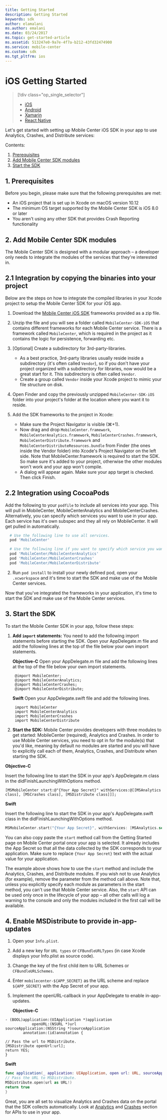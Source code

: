 ```yaml
---
title: Getting Started
description: Getting Started
keywords: sdk
author: elamalani
ms.author: emalani
ms.date: 03/24/2017
ms.topic: get-started-article
ms.assetid: 513247e0-9a7e-4f7a-b212-43fd32474900
ms.service: mobile-center
ms.custom: sdk
ms.tgt_pltfrm: ios
---
```


# iOS Getting Started

> [!div class="op_single_selector"]
> * [iOS](ios.md)
> * [Android](android.md)
> * [Xamarin](xamarin.md)
> * [React Native](react-native.md)

Let's get started with setting up Mobile Center iOS SDK in your app to use Analytics, Crashes, and Distribute services:

Contents:

1. [Prerequisites](#1-prerequisites)
2. [Add Mobile Center SDK modules](#2-add-mobile-center-sdk-modules)
3. [Start the SDK](#3-start-the-sdk)

## 1. Prerequisites

Before you begin, please make sure that the following prerequisites are met:

* An iOS project that is set up in Xcode on macOS version 10.12
* The minimum OS target supported by the Mobile Center SDK is iOS 8.0 or later
* You aren't using any other SDK that provides Crash Reporting functionality

## 2. Add Mobile Center SDK modules

The Mobile Center SDK is designed with a modular approach – a developer only needs to integrate the modules of the services that they're interested in.

## 2.1 Integration by copying the binaries into your project
Below are the steps on how to integrate the compiled libraries in your Xcode project to setup the Mobile Center SDK for your iOS app.

1. Download the [Mobile Center iOS SDK](https://github.com/Microsoft/MobileCenter-SDK-iOS/releases) frameworks provided as a zip file.

2. Unzip the file and you will see a folder called `MobileCenter-SDK-iOS` that contains different frameworks for each Mobile Center service. There is a framework called `MobileCenter`, which is required in the project as it contains the logic for persistence, forwarding etc.

3. [Optional] Create a subdirectory for 3rd-party-libraries.
 	* As a best practice, 3rd-party libraries usually reside inside a subdirectory (it's often called `Vendor`), so if you don't have your project organized with a subdirectory for libraries, now would be a great start for it. This subdirectory is often called `Vendor`.
 	* Create a group called `Vendor` inside your Xcode project to mimic your file structure on disk.

4. Open Finder and copy the previously unzipped `MobileCenter-SDK-iOS` folder into your project's folder at the location where you want it to reside.

5. Add the SDK frameworks to the project in Xcode:
    * Make sure the Project Navigator is visible (⌘+1).
    * Now drag and drop `MobileCenter.framework`, `MobileCenterAnalytics.framework`, `MobileCenterCrashes.framework`, `MobileCenterDistribute.framework` and `MobileCenterDistributeResources.bundle` from Finder (the ones inside the Vendor folder) into Xcode's Project Navigator on the left side. Note that MobileCenter.framework is required to start the SDK. So make sure it's added to your project, otherwise the other modules won't work and your app won't compile.
    * A dialog will appear again. Make sure your app target is checked. Then click Finish.

## 2.2  Integration using CocoaPods
Add the following to your `podfile` to include all services into your app. This will pull in MobileCenter, MobileCenterAnalytics and MobileCenterCrashes. Alternatively, you can specify which services you want to use in your app. Each service has it's own subspec and they all rely on MobileCenter. It will get pulled in automatically.

```ruby
  # Use the following line to use all services.
  pod 'MobileCenter'

  # Use the following line if you want to specify which service you want to use.
  pod 'MobileCenter/MobileCenterAnalytics'
  pod 'MobileCenter/MobileCenterCrashes'
  pod 'MobileCenter/MobileCenterDistribute'
```

2. Run `pod install` to install your newly defined pod, open your `.xcworkspace` and it's time to start the SDK and make use of the Mobile Center services.


Now that you've integrated the frameworks in your application, it's time to start the SDK and make use of the Mobile Center services.

## 3. Start the SDK

To start the Mobile Center SDK in your app, follow these steps:

1. **Add `import` statements:**  You need to add the following import statements before starting the SDK. Open your AppDelegate.m file and add the following lines at the top of the file below your own import statements.

    **Objective-C**
    Open your AppDelegate.m file and add the following lines at the top of the file below your own import statements.

        @import MobileCenter;
        @import MobileCenterAnalytics;
        @import MobileCenterCrashes;
        @import MobileCenterDistribute;

    **Swift**
    Open your AppDelegate.swift file and add the following lines.

        import MobileCenter
        import MobileCenterAnalytics
        import MobileCenterCrashes
        import MobileCenterDistribute

2. **Start the SDK:** Mobile Center provides developers with three modules to get started: MobileCenter (required), Analytics and Crashes. In order to use Mobile Center services, you need to opt in for the module(s) that you'd like, meaning by default no modules are started and you will have to explicitly call each of them, Analytics, Crashes, and Distribute when starting the SDK.

  **Objective-C**

  Insert the following line to start the SDK in your app's AppDelegate.m class in the didFinishLaunchingWithOptions method.

  ```obj-c
  [MSMobileCenter start:@"{Your App Secret}" withServices:@[[MSAnalytics class], [MSCrashes class], [MSDistribute class]]];
  ```

  **Swift**

  Insert the following line to start the SDK in your app's AppDelegate.swift class in the didFinishLaunchingWithOptions method.

  ```swift
  MSMobileCenter.start("{Your App Secret}", withServices: [MSAnalytics.self, MSCrashes.self, MSDistribute.self])
  ```

  You can also copy paste the `start` method call from the Getting Started page on Mobile Center portal once your app is selected. It already includes the App Secret so that all the data collected by the SDK corresponds to your application. Make sure to replace `{Your App Secret}` text with the actual value for your application.

  The example above shows how to use the `start` method and include the Analytics, Crashes, and Distribute modules. If you wish not to use Analytics (for example), remove the parameter from the method call above. Note that, unless you explicitly specify each module as parameters in the start method, you can't use that Mobile Center service. Also, the `start` API can be used only once in the lifecycle of your app – all other calls will log a warning to the console and only the modules included in the first call will be available.

## 4. Enable MSDistribute to provide in-app-updates

1. Open your `Info.plist`.
2. Add a new key for `URL types` or `CFBundleURLTypes` (in case Xcode displays your Info.plist as source code).
3. Change the key of the first child item to URL Schemes or `CFBundleURLSchemes`.
4. Enter `mobilecenter-${APP_SECRET}` as the URL scheme and replace `${APP_SECRET}` with the App Secret of your app.
5. Implement the openURL-callback in your AppDelegate to enable in-app-updates.

   **Objective-C**

  ```obj-c
  - (BOOL)application:(UIApplication *)application
              openURL:(NSURL *)url
  sourceApplication:(NSString *)sourceApplication
          annotation:(id)annotation {

  // Pass the url to MSDistribute.
  [MSDistribute openUrl:url];
  return YES;
  }
  ```

  **Swift**

  ```swift
  func application(_ application: UIApplication, open url: URL, sourceApplication: String?, annotation: Any) -> Bool {
  // Pass the URL to MSDistribute.
  MSDistribute.open(url as URL!)
  return true
  }
  ```

Great, you are all set to visualize Analytics and Crashes data on the portal that the SDK collects automatically. Look at [Analytics](~/sdk/analytics/ios.md) and [Crashes](~/sdk/crashes/ios.md) section for APIs to use in your app.
